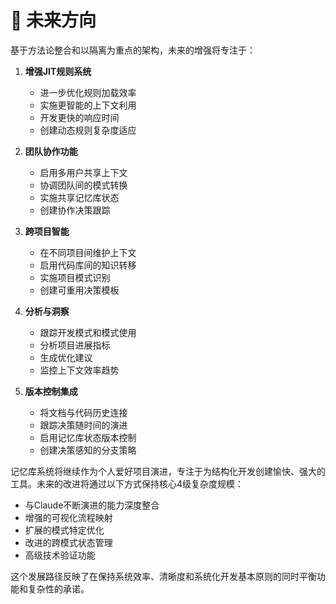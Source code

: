 # 🚀 未来方向

基于方法论整合和以隔离为重点的架构，未来的增强将专注于：

1. **增强JIT规则系统**
   - 进一步优化规则加载效率
   - 实施更智能的上下文利用
   - 开发更快的响应时间
   - 创建动态规则复杂度适应

2. **团队协作功能**
   - 启用多用户共享上下文
   - 协调团队间的模式转换
   - 实施共享记忆库状态
   - 创建协作决策跟踪

3. **跨项目智能**
   - 在不同项目间维护上下文
   - 启用代码库间的知识转移
   - 实施项目模式识别
   - 创建可重用决策模板

4. **分析与洞察**
   - 跟踪开发模式和模式使用
   - 分析项目进展指标
   - 生成优化建议
   - 监控上下文效率趋势

5. **版本控制集成**
   - 将文档与代码历史连接
   - 跟踪决策随时间的演进
   - 启用记忆库状态版本控制
   - 创建决策感知的分支策略

记忆库系统将继续作为个人爱好项目演进，专注于为结构化开发创建愉快、强大的工具。未来的改进将通过以下方式保持核心4级复杂度规模：

- 与Claude不断演进的能力深度整合
- 增强的可视化流程映射
- 扩展的模式特定优化
- 改进的跨模式状态管理
- 高级技术验证功能

这个发展路径反映了在保持系统效率、清晰度和系统化开发基本原则的同时平衡功能和复杂性的承诺。 